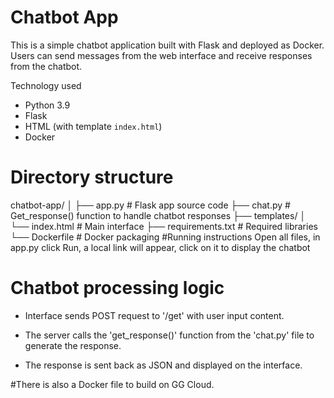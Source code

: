# Chatbot App

This is a simple chatbot application built with Flask and deployed as Docker. Users can send messages from the web interface and receive responses from the chatbot.

Technology used
- Python 3.9
- Flask
- HTML (with template `index.html`)
- Docker

# Directory structure

chatbot-app/
│
├── app.py # Flask app source code
├── chat.py # Get_response() function to handle chatbot responses
├── templates/
│ └── index.html # Main interface
├── requirements.txt # Required libraries
└── Dockerfile # Docker packaging
#Running instructions
Open all files, in app.py click Run, a local link will appear, click on it to display the chatbot

# Chatbot processing logic
- Interface sends POST request to '/get' with user input content.
- The server calls the 'get_response()' function from the 'chat.py' file to generate the response.

- The response is sent back as JSON and displayed on the interface.

#There is also a Docker file to build on GG Cloud.

